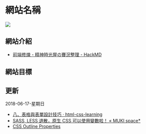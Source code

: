 # 網站名稱



![](https://scontent-tpe1-1.xx.fbcdn.net/v/t1.0-9/34879368_1942703255749310_4880586048154894336_n.jpg?_nc_cat=0&oh=8f0bd340e7358fee306aca3ce719a3ad&oe=5BB30D04)



## 網站介紹

* [前端修煉 - 精神時光屋の賽況整理 - HackMD](https://hackmd.io/N7iClZmXQAy2QwRMzQx3dg?view) 


## 網站目標



## 更新


2018-06-17-星期日

* [八、表格與表單設計技巧 · html-css-learning](https://ayugioh2003.gitbooks.io/html-css-learning/content/ba-3001-biao-ge-yu-biao-dan-she-ji-ji-qiao.html)
* [SASS, LESS 退散，原生 CSS 可以使用變數啦！ « MUKI space*](http://muki.tw/tech/native-css-variables/)
* [CSS Outline Properties](https://www.w3schools.com/Css/css_outline.asp)
